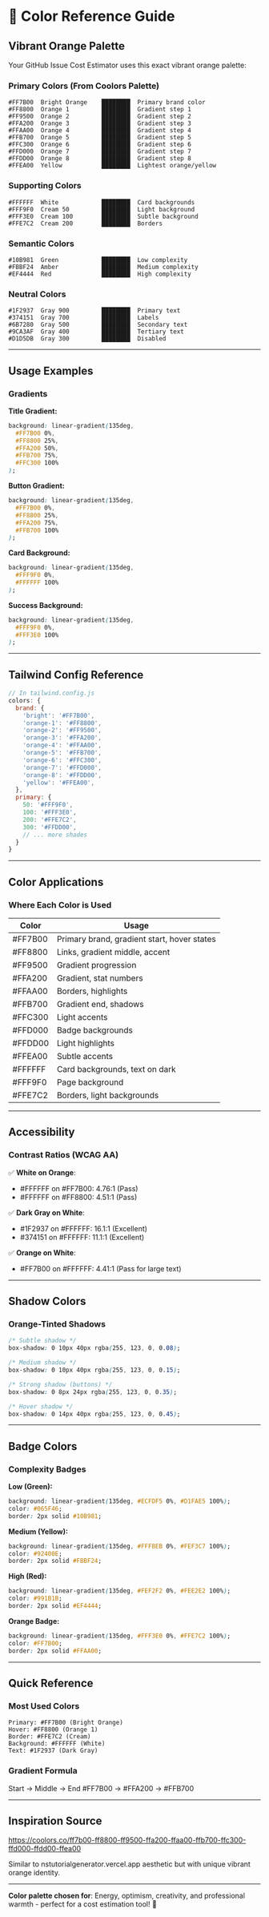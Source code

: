 # 🎨 Color Reference Guide

## Vibrant Orange Palette

Your GitHub Issue Cost Estimator uses this exact vibrant orange palette:

### Primary Colors (From Coolors Palette)

```
#FF7B00  Bright Orange    ████████  Primary brand color
#FF8800  Orange 1         ████████  Gradient step 1
#FF9500  Orange 2         ████████  Gradient step 2
#FFA200  Orange 3         ████████  Gradient step 3
#FFAA00  Orange 4         ████████  Gradient step 4
#FFB700  Orange 5         ████████  Gradient step 5
#FFC300  Orange 6         ████████  Gradient step 6
#FFD000  Orange 7         ████████  Gradient step 7
#FFDD00  Orange 8         ████████  Gradient step 8
#FFEA00  Yellow           ████████  Lightest orange/yellow
```

### Supporting Colors

```
#FFFFFF  White            ████████  Card backgrounds
#FFF9F0  Cream 50         ████████  Light background
#FFF3E0  Cream 100        ████████  Subtle background
#FFE7C2  Cream 200        ████████  Borders
```

### Semantic Colors

```
#10B981  Green            ████████  Low complexity
#FBBF24  Amber            ████████  Medium complexity
#EF4444  Red              ████████  High complexity
```

### Neutral Colors

```
#1F2937  Gray 900         ████████  Primary text
#374151  Gray 700         ████████  Labels
#6B7280  Gray 500         ████████  Secondary text
#9CA3AF  Gray 400         ████████  Tertiary text
#D1D5DB  Gray 300         ████████  Disabled
```

---

## Usage Examples

### Gradients

**Title Gradient:**
```css
background: linear-gradient(135deg,
  #FF7B00 0%,
  #FF8800 25%,
  #FFA200 50%,
  #FFB700 75%,
  #FFC300 100%
);
```

**Button Gradient:**
```css
background: linear-gradient(135deg,
  #FF7B00 0%,
  #FF8800 25%,
  #FFA200 75%,
  #FFB700 100%
);
```

**Card Background:**
```css
background: linear-gradient(135deg,
  #FFF9F0 0%,
  #FFFFFF 100%
);
```

**Success Background:**
```css
background: linear-gradient(135deg,
  #FFF9F0 0%,
  #FFF3E0 100%
);
```

---

## Tailwind Config Reference

```javascript
// In tailwind.config.js
colors: {
  brand: {
    'bright': '#FF7B00',
    'orange-1': '#FF8800',
    'orange-2': '#FF9500',
    'orange-3': '#FFA200',
    'orange-4': '#FFAA00',
    'orange-5': '#FFB700',
    'orange-6': '#FFC300',
    'orange-7': '#FFD000',
    'orange-8': '#FFDD00',
    'yellow': '#FFEA00',
  },
  primary: {
    50: '#FFF9F0',
    100: '#FFF3E0',
    200: '#FFE7C2',
    300: '#FFDD00',
    // ... more shades
  }
}
```

---

## Color Applications

### Where Each Color is Used

| Color | Usage |
|-------|-------|
| #FF7B00 | Primary brand, gradient start, hover states |
| #FF8800 | Links, gradient middle, accent |
| #FF9500 | Gradient progression |
| #FFA200 | Gradient, stat numbers |
| #FFAA00 | Borders, highlights |
| #FFB700 | Gradient end, shadows |
| #FFC300 | Light accents |
| #FFD000 | Badge backgrounds |
| #FFDD00 | Light highlights |
| #FFEA00 | Subtle accents |
| #FFFFFF | Card backgrounds, text on dark |
| #FFF9F0 | Page background |
| #FFE7C2 | Borders, light backgrounds |

---

## Accessibility

### Contrast Ratios (WCAG AA)

✅ **White on Orange**:
- #FFFFFF on #FF7B00: 4.76:1 (Pass)
- #FFFFFF on #FF8800: 4.51:1 (Pass)

✅ **Dark Gray on White**:
- #1F2937 on #FFFFFF: 16.1:1 (Excellent)
- #374151 on #FFFFFF: 11.1:1 (Excellent)

✅ **Orange on White**:
- #FF7B00 on #FFFFFF: 4.41:1 (Pass for large text)

---

## Shadow Colors

### Orange-Tinted Shadows

```css
/* Subtle shadow */
box-shadow: 0 10px 40px rgba(255, 123, 0, 0.08);

/* Medium shadow */
box-shadow: 0 10px 40px rgba(255, 123, 0, 0.15);

/* Strong shadow (buttons) */
box-shadow: 0 8px 24px rgba(255, 123, 0, 0.35);

/* Hover shadow */
box-shadow: 0 14px 40px rgba(255, 123, 0, 0.45);
```

---

## Badge Colors

### Complexity Badges

**Low (Green):**
```css
background: linear-gradient(135deg, #ECFDF5 0%, #D1FAE5 100%);
color: #065F46;
border: 2px solid #10B981;
```

**Medium (Yellow):**
```css
background: linear-gradient(135deg, #FFFBEB 0%, #FEF3C7 100%);
color: #92400E;
border: 2px solid #FBBF24;
```

**High (Red):**
```css
background: linear-gradient(135deg, #FEF2F2 0%, #FEE2E2 100%);
color: #991B1B;
border: 2px solid #EF4444;
```

**Orange Badge:**
```css
background: linear-gradient(135deg, #FFF3E0 0%, #FFE7C2 100%);
color: #FF7B00;
border: 2px solid #FFAA00;
```

---

## Quick Reference

### Most Used Colors

```
Primary: #FF7B00 (Bright Orange)
Hover: #FF8800 (Orange 1)
Border: #FFE7C2 (Cream)
Background: #FFFFFF (White)
Text: #1F2937 (Dark Gray)
```

### Gradient Formula

Start → Middle → End
#FF7B00 → #FFA200 → #FFB700

---

## Inspiration Source

https://coolors.co/ff7b00-ff8800-ff9500-ffa200-ffaa00-ffb700-ffc300-ffd000-ffdd00-ffea00

Similar to nstutorialgenerator.vercel.app aesthetic but with unique vibrant orange identity.

---

**Color palette chosen for**: Energy, optimism, creativity, and professional warmth - perfect for a cost estimation tool! 🎨
